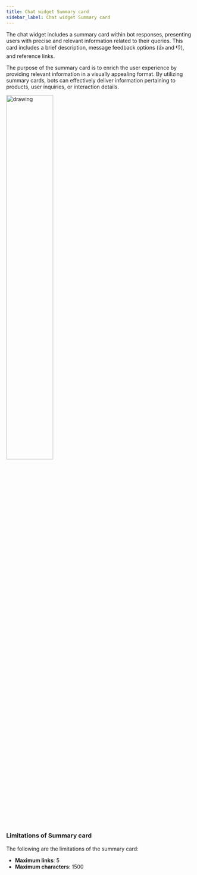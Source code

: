 ```yaml
---
title: Chat widget Summary card
sidebar_label: Chat widget Summary card
---
```


The chat widget includes a summary card within bot responses, presenting users with precise and relevant information related to their queries. This card includes a brief description, message feedback options (:thumbsup: and :thumbsdown:), and reference links.

The purpose of the summary card is to enrich the user experience by providing relevant information in a visually appealing format. By utilizing summary cards, bots can effectively deliver information pertaining to products, user inquiries, or interaction details.

<img src="https://i.imgur.com/PoyyVm3.png)" alt="drawing" width="50%"/>

### Limitations of Summary card

The following are the limitations of the summary card:

* **Maximum links**: 5
* **Maximum characters**: 1500